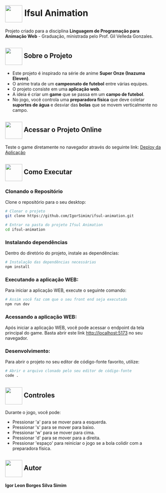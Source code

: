 # <img src="https://github.com/user-attachments/assets/5e8d6331-bbb8-4eec-b77d-1c416a47d91f" style="width: 55px;" align="center"/> Ifsul Animation

Projeto criado para a disciplina **Linguagem de Programação para Animação Web** - Graduação, ministrada pelo Prof. Gil Velleda Gonzales.

## <img src="https://github.com/user-attachments/assets/b4734fa9-4d66-4969-9ac9-cffb6b3476fd" style="width: 55px;" align="center"/> Sobre o Projeto

- Este projeto é inspirado na série de anime **Super Onze (Inazuma Eleven)**.
- O anime trata de um **campeonato de futebol** entre várias equipes.
- O projeto consiste em uma **aplicação web**.
- A ideia é criar um **game** que se passa em um **campo de futebol**.
- No jogo, você controla uma **preparadora física** que deve coletar **suportes de água** e desviar das **bolas** que se movem verticalmente no campo.

## <img src="https://github.com/user-attachments/assets/3f0990db-a845-4248-9c33-da06702b681d" style="width: 55px;" align="center"/> Acessar o Projeto Online

Teste o game diretamente no navegador através do seguinte link: [Deploy da Aplicação](https://super-onze.netlify.app/)

## <img src="https://github.com/user-attachments/assets/07ca5d1c-39ba-4ebf-b399-61189423bf15" style="width: 55px;" align="center"/> Como Executar

### Clonando o Repositório

Clone o repositório para o seu desktop:

```bash
# Clonar o projeto
git clone https://github.com/IgorSimim/ifsul-animation.git

# Entrar na pasta do projeto Ifsul Animation
cd ifsul-animation                                                                      
```

### Instalando dependências

Dentro do diretório do projeto, instale as dependências:

```bash
# Instalação das dependências necessárias
npm install
```

### Executando a aplicação WEB:

Para iniciar a aplicação WEB, execute o seguinte comando:

```bash
# Assim você faz com que o seu front end seja executado
npm run dev
```

### Acessando a aplicação WEB:

Após iniciar a aplicação WEB, você pode acessar o endpoint da tela principal do game. Basta abrir este link [http://localhost:5173](http://localhost:5173) no seu navegador.

### Desenvolvimento:

Para abrir o projeto no seu editor de código-fonte favorito, utilize:

```bash
# Abrir o arquivo clonado pelo seu editor de código-fonte
code .
```

## <img src="https://github.com/user-attachments/assets/4291d777-e1c5-46a9-97c3-4e3b47559e7a" style="width: 55px;" align="center"/> Controles

Durante o jogo, você pode:

- Pressionar 'a' para se mover para a esquerda.
- Pressionar 's' para se mover para baixo.
- Pressionar 'w' para se mover para cima.
- Pressionar 'd' para se mover para a direita.
- Pressionar 'espaço' para reiniciar o jogo se a bola colidir com a preparadora física.

## <img src="https://github.com/user-attachments/assets/4b4faff3-c544-4e7c-b3a2-4e4e36ec5a09" style="width: 55px;" align="center"/> Autor
**Igor Leon Borges Silva Simim**
